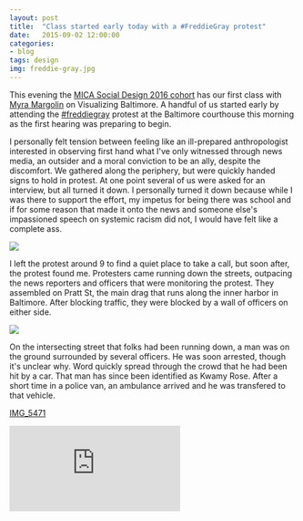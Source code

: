 ```yaml
---
layout: post
title:  "Class started early today with a #FreddieGray protest"
date:   2015-09-02 12:00:00
categories:
- blog
tags: design
img: freddie-gray.jpg
---
```


This evening the <a href="http://micasocialdesign.com/who-we-are#MA" target="_blank">MICA Social Design 2016 cohort</a> has our first class with <a target="_blank" href="https://twitter.com/myramargo">Myra Margolin</a> on Visualizing Baltimore. A handful of us started early by attending the <a target="blank" href="https://twitter.com/search?q=%23freddiegray&src=typd">#freddiegray</a> protest at the Baltimore courthouse this morning as the first hearing was preparing to begin.

I personally felt tension between feeling like an ill-prepared anthropologist interested in observing first hand what I've only witnessed through news media, an outsider and a moral conviction to be an ally, despite the discomfort. We gathered along the periphery, but were quickly handed signs to hold in protest. At one point several of us were asked for an interview, but all turned it down. I personally turned it down because while I was there to support the effort, my impetus for being there was school and if for some reason that made it onto the news and someone else's impassioned speech on systemic racism did not, I would have felt like a complete ass.

<a href="{{ post.url | prepend: site.baseurl }}">
        <img class="img-responsive" src="{{ "/img/freddie-crowd.jpg" | prepend: site.baseurl }}">
</a>


I left the protest around 9 to find a quiet place to take a call, but soon after, the protest found me. Protesters came running down the streets, outpacing the news reporters and officers that were monitoring the protest. They assembled on Pratt St, the main drag that runs along the inner harbor in Baltimore. After blocking traffic, they were blocked by a wall of officers on either side.

<a href="{{ post.url | prepend: site.baseurl }}">
        <img class="img-responsive" src="{{ "/img/freddie-roadblock.jpg" | prepend: site.baseurl }}">
</a>

On the intersecting street that folks had been running down, a man was on the ground surrounded by several officers. He was soon arrested, though it's unclear why. Word quickly spread through the crowd that he had been hit by a car. That man has since been identified as Kwamy Rose. After a short time in a police van, an ambulance arrived and he was transfered to that vehicle.

<a href="http://caitlinweber.com/wp-content/uploads/2015/09/IMG_5471.mov">IMG_5471</a>

<iframe class="video" src="https://www.youtube.com/embed/efseqDot6Zw?rel=0&amp;controls=0&amp;showinfo=0" frameborder="0" allowfullscreen></iframe>
